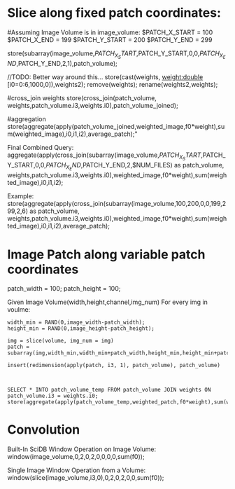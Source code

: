Slice along fixed patch coordinates:
====================================

#Assuming Image Volume is in image_volume:
$PATCH_X_START = 100
$PATCH_X_END = 199
$PATCH_Y_START = 200
$PATCH_Y_END = 299

store(subarray(image_volume,$PATCH_X_START,$PATCH_Y_START,0,0,$PATCH_X_END,$PATCH_Y_END,2,1),patch_volume);


//TODO: Better way around this...
store(cast(weights, <weight:double> [i0=0:6,1000,0]),weights2);
remove(weights);
rename(weights2,weights);


#cross_join weights
store(cross_join(patch_volume, weights,patch_volume.i3,weights.i0),patch_volume_joined);

#aggregation
store(aggregate(apply(patch_volume_joined,weighted_image,f0*weight),sum(weighted_image),i0,i1,i2),average_patch);"


Final Combined Query:
aggregate(apply(cross_join(subarray(image_volume,$PATCH_X_START,$PATCH_Y_START,0,0,$PATCH_X_END,$PATCH_Y_END,2,$NUM_FILES) as patch_volume, weights,patch_volume.i3,weights.i0),weighted_image,f0*weight),sum(weighted_image),i0,i1,i2);

Example:
store(aggregate(apply(cross_join(subarray(image_volume,100,200,0,0,199,299,2,6) as patch_volume, weights,patch_volume.i3,weights.i0),weighted_image,f0*weight),sum(weighted_image),i0,i1,i2),average_patch);



Image Patch along variable patch coordinates
============================================

patch_width = 100;
patch_height = 100;

Given Image Volume(width,height,channel,img_num)
For every img in voulme:
	
	width_min = RAND(0,image_width-patch_width);
	height_min = RAND(0,image_height-patch_height);
	
	img = slice(volume, img_num = img)
	patch = subarray(img,width_min,width_min+patch_width,height_min,height_min+patch_height)

	insert(redimension(apply(patch, i3, 1), patch_volume), patch_volume)



	SELECT * INTO patch_volume_temp FROM patch_volume JOIN weights ON patch_volume.i3 = weights.i0;
	store(aggregate(apply(patch_volume_temp,weighted_patch,f0*weight),sum(weighted_patch),i0,i1,i2),average_patch);


Convolution
===========

Built-In SciDB Window Operation on Image Volume:
window(image_volume,0,2,0,2,0,0,0,0,sum(f0));  

Single Image Window Operation from a Volume:
window(slice(image_volume,i3,0),0,2,0,2,0,0,sum(f0));
